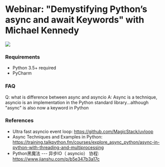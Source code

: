 Webinar: "Demystifying Python’s async and await Keywords" with Michael Kennedy
=================


[![](./readme_resources/webinar.png)](https://blog.jetbrains.com/pycharm/2019/02/webinar-demystifying-pythons-async-and-await-keywords-with-michael-kennedy/)


### Requirements

* Python 3.5+ required
* PyCharm

### FAQ

Q: what is difference between async and asyncio
A: Async is a technique, asyncio is an implementation in the Python standard library...although "async" is also now a keyword in Python


### References

* Ultra fast asyncio event loop: https://github.com/MagicStack/uvloop
* Async Techniques and Examples in Python: https://training.talkpython.fm/courses/explore_async_python/async-in-python-with-threading-and-multiprocessing
* Python黑魔法 --- 异步IO（ asyncio） 协程: https://www.jianshu.com/p/b5e347b3a17c